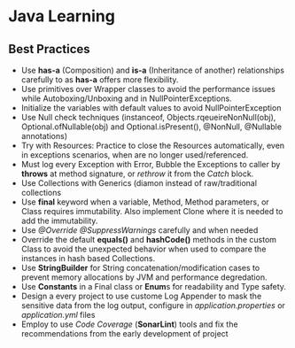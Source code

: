 # Java Learning


## Best Practices
- Use **has-a** (Composition) and **is-a** (Inheritance of another) relationships carefully to as **has-a** offers more flexibility.
- Use primitives over Wrapper classes to avoid the performance issues while Autoboxing/Unboxing and in NullPointerExceptions.
- Initialize the variables with default values to avoid NullPointerException
- Use Null check techniques (instanceof, Objects.rqeueireNonNull(obj), Optional.ofNullable(obj) and Optional.isPresent(), @NonNull, @Nullable annotations)
- Try with Resources: Practice to close the Resources automatically, even in exceptions scenarios, when are no longer used/referenced.
- Must log every Exception with Error, Bubble the Exceptions to caller by **throws** at method signature, or _rethrow_ it from the _Catch_ block.
- Use Collections with Generics (diamon instead of raw/traditional collections
- Use **final** keyword when a variable, Method, Method parameters, or Class requires immutability. Also implement Clone where it is needed to add the immutability.
- Use _@Override_ _@SuppressWarnings_ carefully and when needed
- Override the default **equals()** and **hashCode()** methods in the custom Class to avoid the unexpected behavior when used to compare the instances in hash based Collections.
- Use **StringBuilder** for String concatenation/modification cases to prevent memory allocations by JVM and performance degredation.
- Use **Constants** in a Final class or **Enum**s for readability and Type safety.
- Design a every project to use custome Log Appender to mask the sensitive data from the log output, configure in _application.properties_ or _application.yml_ files
- Employ to use _Code Coverage_ (**SonarLint**) tools and fix the recommendations from the early development of project






